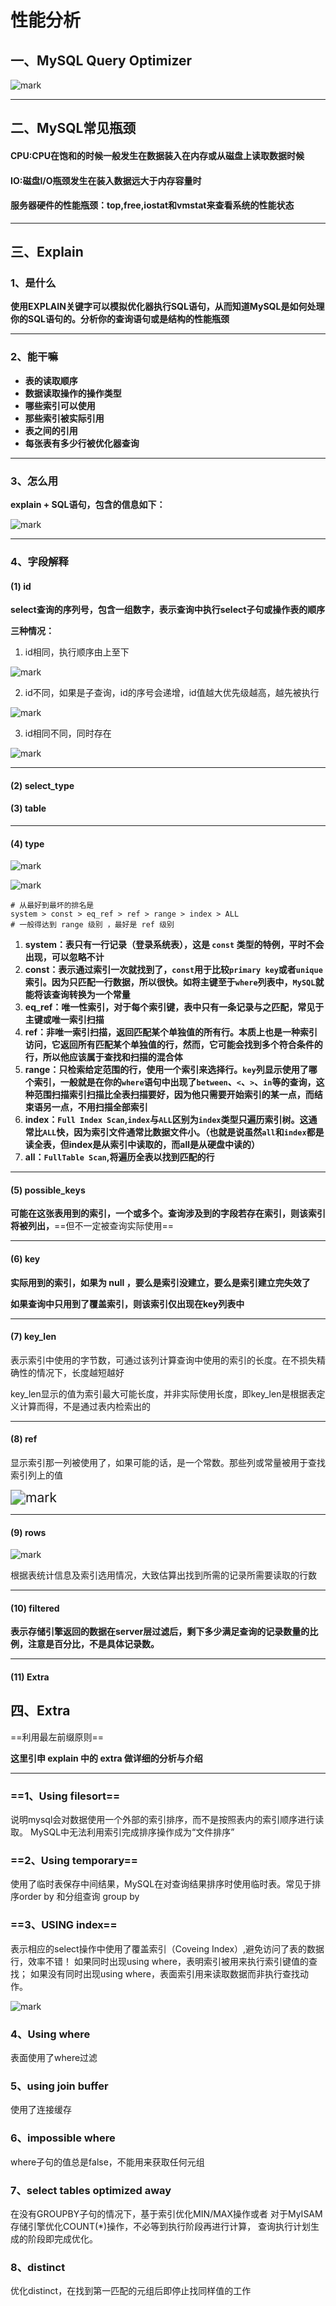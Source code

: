 # 性能分析

## 一、MySQL Query Optimizer

![mark](http://codedorado.oss-cn-beijing.aliyuncs.com/images/20200404/124823257.png)

---

## 二、MySQL常见瓶颈

#### **CPU**:CPU在饱和的时候一般发生在数据装入在内存或从磁盘上读取数据时候

#### **IO**:磁盘I/O瓶颈发生在装入数据远大于内存容量时

#### **服务器硬件的性能瓶颈**：top,free,iostat和vmstat来查看系统的性能状态

---

## 三、Explain

### 1、是什么

**使用EXPLAIN关键字可以模拟优化器执行SQL语句，从而知道MySQL是如何处理你的SQL语句的。分析你的查询语句或是结构的性能瓶颈**

---

### 2、能干嘛

- **表的读取顺序**
- **数据读取操作的操作类型**
- **哪些索引可以使用**
- **那些索引被实际引用**
- **表之间的引用**
- **每张表有多少行被优化器查询**

---

### 3、怎么用

**explain + SQL语句，包含的信息如下：**

![mark](http://codedorado.oss-cn-beijing.aliyuncs.com/images/20200404/125531725.png)

---

### 4、字段解释

#### (1) id

​	**select查询的序列号，包含一组数字，表示查询中执行select子句或操作表的顺序**

**三种情况：**

1. id相同，执行顺序由上至下

![mark](http://codedorado.oss-cn-beijing.aliyuncs.com/images/20200404/133252640.png)

2. id不同，如果是子查询，id的序号会递增，id值越大优先级越高，越先被执行

![mark](http://codedorado.oss-cn-beijing.aliyuncs.com/images/20200404/133500929.png)

3. id相同不同，同时存在

![mark](http://codedorado.oss-cn-beijing.aliyuncs.com/images/20200404/133515218.png)

---

#### (2) select_type

#### (3) table  

---

#### (4) type

![mark](http://codedorado.oss-cn-beijing.aliyuncs.com/images/20200404/153619741.png)

![mark](http://codedorado.oss-cn-beijing.aliyuncs.com/images/20200404/154006723.png)

```shell
# 从最好到最坏的排名是
system > const > eq_ref > ref > range > index > ALL
# 一般得达到 range 级别 ，最好是 ref 级别
```

1. **system：表只有一行记录（登录系统表），这是 `const` 类型的特例，平时不会出现，可以忽略不计**
2. **const：表示通过索引一次就找到了，`const`用于比较`primary key`或者`unique`索引。因为只匹配一行数据，所以很快。如将主键至于`where`列表中，`MySQL`就能将该查询转换为一个常量**
3. **eq_ref：唯一性索引，对于每个索引键，表中只有一条记录与之匹配，常见于主键或唯一索引扫描**
4. **ref：非唯一索引扫描，返回匹配某个单独值的所有行。本质上也是一种索引访问，它返回所有匹配某个单独值的行，然而，它可能会找到多个符合条件的行，所以他应该属于查找和扫描的混合体**
5. **range：只检索给定范围的行，使用一个索引来选择行。`key`列显示使用了哪个索引，一般就是在你的`where`语句中出现了`between`、`<`、`>`、`in`等的查询，这种范围扫描索引扫描比全表扫描要好，因为他只需要开始索引的某一点，而结束语另一点，不用扫描全部索引**
6. **index：`Full Index Scan`,`index`与`ALL`区别为`index`类型只遍历索引树。这通常比`ALL`快，因为索引文件通常比数据文件小。（也就是说虽然`all`和`index`都是读全表，但index是从索引中读取的，而all是从硬盘中读的）**
7. **all：`FullTable Scan`,将遍历全表以找到匹配的行**

---

#### (5) possible_keys

**可能在这张表用到的索引，一个或多个。查询涉及到的字段若存在索引，则该索引将被列出，**==但不一定被查询实际使用==

---

#### (6) key

**实际用到的索引，如果为 null ，要么是索引没建立，要么是索引建立完失效了**

**如果查询中只用到了覆盖索引，则该索引仅出现在key列表中**

---

#### (7) key_len

表示索引中使用的字节数，可通过该列计算查询中使用的索引的长度。在不损失精确性的情况下，长度越短越好

key_len显示的值为索引最大可能长度，并非实际使用长度，即key_len是根据表定义计算而得，不是通过表内检索出的

---

#### (8) ref

显示索引那一列被使用了，如果可能的话，是一个常数。那些列或常量被用于查找索引列上的值

<img src="http://codedorado.oss-cn-beijing.aliyuncs.com/images/20200404/164645979.png" alt="mark" style="zoom:150%;" />

---

#### (9) rows

![mark](http://codedorado.oss-cn-beijing.aliyuncs.com/images/20200404/165105955.png)

根据表统计信息及索引选用情况，大致估算出找到所需的记录所需要读取的行数

---

#### (10) filtered

**表示存储引擎返回的数据在server层过滤后，剩下多少满足查询的记录数量的比例，注意是百分比，不是具体记录数。**

---

#### (11) Extra

## 四、Extra

==利用最左前缀原则==

**这里引申 explain 中的 extra 做详细的分析与介绍** 

----

### ==1、Using filesort==

说明mysql会对数据使用一个外部的索引排序，而不是按照表内的索引顺序进行读取。
MySQL中无法利用索引完成排序操作成为“文件排序”

### ==2、Using temporary==

使用了临时表保存中间结果，MySQL在对查询结果排序时使用临时表。常见于排序order by 和分组查询 group by

### ==3、USING index==

表示相应的select操作中使用了覆盖索引（Coveing Index）,避免访问了表的数据行，效率不错！
如果同时出现using where，表明索引被用来执行索引键值的查找；
如果没有同时出现using where，表面索引用来读取数据而非执行查找动作。

![mark](http://codedorado.oss-cn-beijing.aliyuncs.com/images/20200404/172836484.png)

### 4、Using where

表面使用了where过滤

### 5、using join buffer

使用了连接缓存

### 6、impossible where

where子句的值总是false，不能用来获取任何元组

### 7、select tables optimized away

在没有GROUPBY子句的情况下，基于索引优化MIN/MAX操作或者
对于MyISAM存储引擎优化COUNT(*)操作，不必等到执行阶段再进行计算，
查询执行计划生成的阶段即完成优化。

### 8、distinct

优化distinct，在找到第一匹配的元组后即停止找同样值的工作









